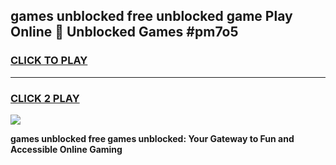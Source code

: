 
## games unblocked free unblocked game Play Online 👋 Unblocked Games #pm7o5
<h3>
<a href="https://premium.freeplayer.one?title=games_unblocked_free&ref=21F">CLICK TO PLAY</a></h3>
<hr>

<h3>
<a href="https://premium.freeplayer.one?title=games_unblocked_free&ref=21F">CLICK 2 PLAY</a>
  
</h3>

<a href="https://premium.freeplayer.one?title=games_unblocked_free&ref=21F/"><img src="https://clearcache.store/games.png"></a>


**games unblocked free games unblocked: Your Gateway to Fun and Accessible Online Gaming**
